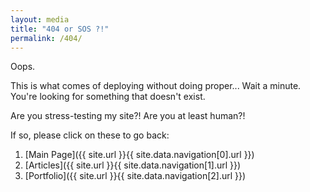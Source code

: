```yaml
---
layout: media
title: "404 or SOS ?!"
permalink: /404/
---
```


Oops.

This is what comes of deploying without doing proper... Wait a minute. You're looking for something that doesn't exist.

Are you stress-testing my site?! Are you at least human?!

If so, please click on these to go back:

1. [Main Page]({{ site.url }}{{ site.data.navigation[0].url }})
2. [Articles]({{ site.url }}{{ site.data.navigation[1].url }})
3. [Portfolio]({{ site.url }}{{ site.data.navigation[2].url }})
